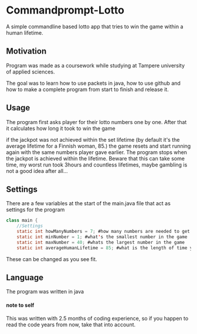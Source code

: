 # Commandprompt-Lotto
A simple commandline based lotto app that tries to win the game within a human lifetime.
## Motivation
Program was made as a coursework while studying at Tampere university of applied sciences.

The goal was to learn how to use packets in java, how to use github and how to make a complete program from start to finish and release it.

## Usage
The program first asks player for their lotto numbers one by one. After that it calculates how long it took to win the game

if the jackpot was not achieved within the set lifetime (by default it's the average lifetime for a Finnish woman, 85.) the game resets and start running again with the same numbers player gave earlier. The program stops when the jackpot is achieved within the lifetime. Beware that this can take some time, my worst run took 3hours and countless lifetimes, maybe gambling is not a good idea after all...

## Settings
There are a few variables at the start of the main.java file that act as settings for the program
```java
class main {
    //Settings
    static int howManyNumbers = 7; #how many numbers are needed to get the jackpot and how many numbers the player chooses
    static int minNumber = 1; #what's the smallest number in the game
    static int maxNumber = 40; #whats the largest number in the game
    static int averageHumanLifetime = 85; #what is the length of time you need to win the jackpot in, for the program to end
```
These can be changed as you see fit.

## Language
The program was written in java

#### note to self
This was written with 2.5 months of coding experience, so if you happen to read the code years from now, take that into account.
